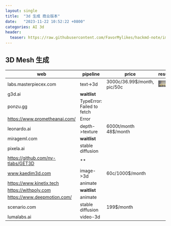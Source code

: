 ```yaml
---
layout: single
title:  "3d 生成 商业版本"
date:   "2023-11-22 10:52:22 +0800"
categories: AI 3d
header:
  teaser: https://raw.githubusercontent.com/FavorMylikes/hackmd-note/img/img20231112150600.png
---
```



## 3D Mesh 生成

|web|pipeline|price|result
|-|-|-|-|
|labs.masterpiecex.com|text->3d|3000c/36.99$/month, pic/50c|<img src="https://raw.githubusercontent.com/FavorMylikes/hackmd-note/img/img20231122110309.png" alt="20231122110309"/>|
|g3d.ai|**waitlist**||
|ponzu.gg|TypeError: Failed to fetch|||
|https://www.prometheanai.com/|Error|
|leonardo.ai|depth->texture|6000t/month 48$/month|
|mirageml.com|**waitlist**|
|pixela.ai|stable diffusion|
|https://github.com/nv-tlabs/GET3D|**|
|www.kaedim3d.com|image->3d|60c/1000$/month
|https://www.kinetix.tech|animate
|https://withpoly.com|**waitlist**|
|https://www.deepmotion.com/|animate|
|scenario.com|stable diffusion|199$/month|
|lumalabs.ai|video-3d|